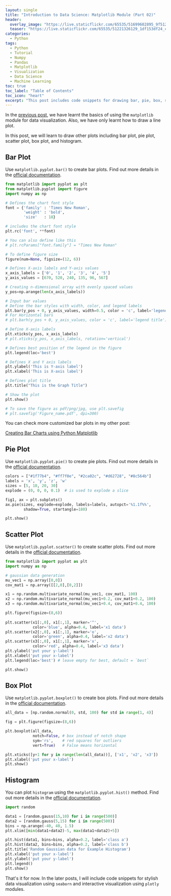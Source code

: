 ```yaml
---
layout: single
title: "Introduction to Data Science: Matplotlib Module (Part 02)"
header:
  overlay_image: "https://live.staticflickr.com/65535/51699602895_9f512e632d_o.png"
  teaser: "https://live.staticflickr.com/65535/51221326129_1df153df24_c.jpg"
categories:
  - Python
tags:
  - Python
  - Tutorial
  - Numpy
  - Pandas
  - Matplotlib
  - Visualization
  - Data Science
  - Machine Learning
toc: true
toc_label: "Table of Contents"
toc_icon: "heart"
excerpt: "This post includes code snippets for drawing bar, pie, box, scatter plots, and histograms."
---
```


In the [previous post](https://shantoroy.com/python/intro-to-data-science-matplotlib-module/), we have learnt the basics of using the `matplotlib` module for data visualization. Also, we have only learnt how to draw a line plot. 

In this post, we will learn to draw other plots including bar plot, pie plot, scatter plot, box plot, and histogram.

## Bar Plot
Use `matplotlib.pyplot.bar()` to create bar plots. Find out more details in the [official documentation](https://matplotlib.org/stable/api/_as_gen/matplotlib.pyplot.bar.html).
```python
from matplotlib import pyplot as plt
from matplotlib.pyplot import figure
import numpy as np

# Defines the chart font style
font = {'family' : 'Times New Roman',
        'weight' : 'bold',
        'size'   : 18}

# includes the chart font style
plt.rc('font', **font)

# You can also define like this
# plt.rcParams["font.family"] = "Times New Roman"

# To define figure size
figure(num=None, figsize=(12, 6))

# Defines X-axis labels and Y-axis values
x_axis_labels = ['0', '1', '2', '3', '4', '5']
y_axis_values = [670, 520, 240, 135, 96, 567]

# Creating n-dimensional array with evenly spaced values
y_pos=np.arange(len(x_axis_labels))

# Input bar values
# Define the bar styles with width, color, and legend labels
plt.bar(y_pos + 0, y_axis_values, width=0.5, color = 'c', label='legend title')
# For Horizontal bars
# plt.barh(y_pos + 0, y_axis_values, color = 'c', label='legend title')

# Define X-axis labels
plt.xticks(y_pos, x_axis_labels)
# plt.xticks(y_pos, x_axis_labels, rotation='vertical')

# Defines best position of the legend in the figure
plt.legend(loc='best')

# Defines X and Y axis labels
plt.ylabel('This is Y-axis label')
plt.xlabel('This is X-axis label')

# Defines plot title
plt.title("This is the Graph Title")

# Show the plot
plt.show()

# To save the figure as pdf/png/jpg, use plt.savefig
# plt.savefig('Figure_name.pdf', dpi=300)
```
You can check more customized bar plots in my other post:

[Creating Bar Charts using Python Matplotlib](https://shantoroy.com/python/python-bar-chart-using-matplotlib/)

## Pie Plot
Use `matplotlib.pyplot.pie()` to create pie plots. Find out more details in the [official documentation](https://matplotlib.org/3.1.1/api/_as_gen/matplotlib.pyplot.pie.html).
```python
colors = ["#1f77b4", "#ff7f0e", "#2ca02c", "#d62728", "#8c564b"]
labels = 'x', 'y', 'z', 'w'
sizes = [5, 10, 20, 30]
explode = (0, 0, 0, 0.1)  # is used to explode a slice

fig1, ax = plt.subplots()
ax.pie(sizes, explode=explode, labels=labels, autopct='%1.1f%%',
        shadow=True, startangle=180)

plt.show()
```

## Scatter Plot
Use `matplotlib.pyplot.scatter()` to create scatter plots. Find out more details in the [official documentation](https://matplotlib.org/stable/api/_as_gen/matplotlib.pyplot.scatter.html).
```python
from matplotlib import pyplot as plt
import numpy as np

# gaussian data generation
mu_vec1 = np.array([0,0])
cov_mat1 = np.array([[2,0],[0,2]])

x1 = np.random.multivariate_normal(mu_vec1, cov_mat1, 100)
x2 = np.random.multivariate_normal(mu_vec1+0.2, cov_mat1+0.2, 100)
x3 = np.random.multivariate_normal(mu_vec1+0.4, cov_mat1+0.4, 100)

plt.figure(figsize=(8,6))
  
plt.scatter(x1[:,0], x1[:,1], marker='^', 
            color='blue', alpha=0.4, label='x1 data')
plt.scatter(x2[:,0], x1[:,1], marker='o', 
            color='green', alpha=0.4, label='x2 data')
plt.scatter(x3[:,0], x1[:,1], marker='x', 
            color='red', alpha=0.4, label='x3 data')
plt.ylabel('put your y-label')
plt.xlabel('put your x-label')
plt.legend(loc='best') # leave empty for best, default = `best`

plt.show()
```

## Box Plot
Use `matplotlib.pyplot.boxplot()` to create box plots. Find out more details in the [official documentation](https://matplotlib.org/stable/api/_as_gen/matplotlib.pyplot.boxplot.html).
```python
all_data = [np.random.normal(0, std, 100) for std in range(1, 4)]

fig = plt.figure(figsize=(8,6))

plt.boxplot(all_data, 
            notch=False, # box instead of notch shape 
            sym='rs',    # red squares for outliers
            vert=True)   # False means horizontal

plt.xticks([y+1 for y in range(len(all_data))], ['x1', 'x2', 'x3'])
plt.xlabel('put your x-label')
plt.show()
```


## Histogram
You can plot `histogram` using the `matplotlib.pyplot.hist()` method. Find out more details in the [official documentation](https://matplotlib.org/stable/api/_as_gen/matplotlib.pyplot.hist.html).
```python
import random

data1 = [random.gauss(15,10) for i in range(500)]  
data2 = [random.gauss(5,15) for i in range(500)]  
bins = np.arange(-40, 40, 1.5)
plt.xlim([min(data1+data2)-5, max(data1+data2)+5])

plt.hist(data1, bins=bins, alpha=0.2, label='class a')
plt.hist(data2, bins=bins, alpha=0.2, label='class b')
plt.title('Random Gaussian data for Example Histogram')
plt.xlabel('put your x-label')
plt.ylabel('put your y-label')
plt.legend()
plt.show()
```

That's it for now. In the later posts, I will include code snippets for stylish data visualization using `seaborn` and interactive visualization using `plotly` modules.
<!--stackedit_data:
eyJoaXN0b3J5IjpbLTc2MDgyNjc2OCwyMTM2MzY1NDQyXX0=
-->
